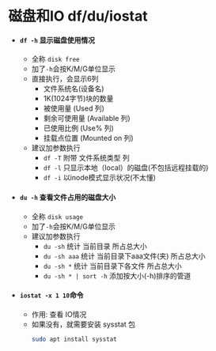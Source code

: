 # 磁盘和IO df/du/iostat

- #### `df -h` 显示磁盘使用情况
    - 全称 `disk free`
    - 加了`-h`会按K/M/G单位显示
    - 直接执行，会显示6列
        - 文件系统名(设备名)
        - 1K(1024字节)块的数量
        - 被使用量 (Used 列)
        - 剩余可使用量 (Available 列)
        - 已使用比例 (Use% 列)
        - 挂载点位置 (Mounted on 列)
    - 建议加参数执行
        - `df -T` 附带 文件系统类型 列
        - `df -l` 只显示本地（local）的磁盘(不包括远程挂载的)
        - `df -i` 以inode模式显示状况(不太懂)

- #### `du -h` 查看文件占用的磁盘大小
    - 全称 `disk usage`
    - 加了`-h`会按K/M/G单位显示
    - 建议加参数执行
        - `du -sh` 统计 当前目录 所占总大小
        - `du -sh aaa` 统计 当前目录下aaa文件(夹) 所占总大小
        - `du -sh *` 统计 当前目录下各文件 所占总大小
        - `du -sh * | sort -h` 添加按大小(-h)排序的管道

- #### `iostat -x 1 10`命令
    - 作用: 查看 IO情况
    - 如果没有，就需要安装 sysstat 包
        ```bash
        sudo apt install sysstat
        ```